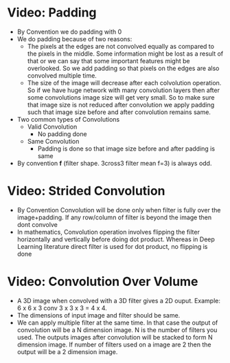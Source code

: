 # Video: Padding

  - By Convention we do padding with 0
  - We do padding because of two reasons:
    - The pixels at the edges are not convolved equally as compared to the pixels in the middle. Some information might be lost as a result of that or we can say that some important features might be overlooked. So we add padding so that pixels on the edges are also convolved multiple time.
    - The size of the image will decrease after each colvolution operation. So if we have huge network with many convolution layers then after some convolutions image size will get very small. So to make sure that image size is not reduced after convolution we apply padding such that image size before and after convolution remains same.
  - Two common types of Convolutions
    - Valid Convolution
      - No padding done
    - Same Convolution
      - Padding is done so that image size before and after padding is same
 - By convention **f** (filter shape. 3cross3 filter mean f=3) is always odd.


# Video: Strided Convolution
  - By Convention Convolution will be done only when filter is fully over the image+padding. If any row/column of filter is beyond the image then dont convolve
  - In mathematics, Convolution operation involves flipping the filter horizontally and vertically before doing dot product. Whereas in Deep Learning literature direct filter is used for dot product, no flipping is done


# Video: Convolution Over Volume
  - A 3D image when convolved with a 3D filter gives a 2D ouput. Example: 6 x 6 x 3 conv 3 x 3 x 3 = 4 x 4.
  - The dimensions of input image and filter should be same.
  - We can apply multiple filter at the same time. In that case the output of convolution will be a N dimension image. N is the number of filters you used. The outputs images after convolution will be stacked to form N dimension image. If number of filters used on a image are 2 then the output will be a 2 dimension image.
